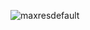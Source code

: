 ![maxresdefault](https://user-images.githubusercontent.com/57469926/81092012-9e137c00-8ec5-11ea-8a26-162bae8be991.jpg)
